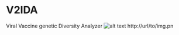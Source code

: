 # V2IDA
Viral Vaccine genetic Diversity Analyzer
![alt text](https://ibb.co/k5MwY7Z)
http://url/to/img.pn
